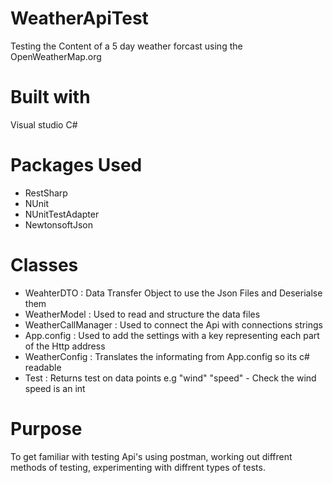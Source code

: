 # WeatherApiTest
Testing the Content of a 5 day weather forcast using the OpenWeatherMap.org 

# Built with
Visual studio C#

# Packages Used
* RestSharp
* NUnit
* NUnitTestAdapter
* NewtonsoftJson

# Classes
* WeahterDTO : Data Transfer Object to use the Json Files and Deserialse them
* WeatherModel : Used to read and structure the data files
* WeatherCallManager : Used to connect the Api with connections strings
* App.config : Used to add the settings with a key representing each part of the Http address
* WeatherConfig : Translates the informating from App.config so its c# readable 
* Test : Returns test on data points e.g "wind" "speed" - Check the wind speed is an int

# Purpose
To get familiar with testing Api's using postman, working out diffrent methods of testing, experimenting with diffrent types of tests. 


